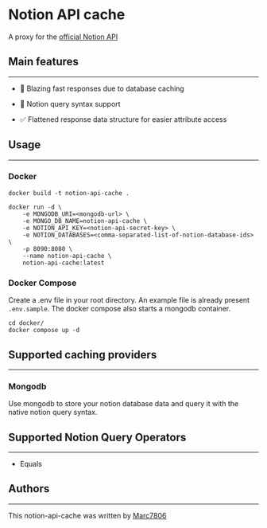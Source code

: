 # Notion API cache

A proxy for the [official Notion API](https://developers.notion.com/)

## Main features
----
* 💫 Blazing fast responses due to database caching

* 🚀 Notion query syntax support

* ✅ Flattened response data structure for easier attribute access

## Usage
----
### Docker
```
docker build -t notion-api-cache .

docker run -d \
    -e MONGODB_URI=<mongodb-url> \
    -e MONGO_DB_NAME=notion-api-cache \
    -e NOTION_API_KEY=<notion-api-secret-key> \
    -e NOTION_DATABASES=<comma-separated-list-of-notion-database-ids> \
    -p 8090:8080 \
    --name notion-api-cache \
    notion-api-cache:latest
```

### Docker Compose
Create a .env file in your root directory. An example file is already present ``.env.sample``.
The docker compose also starts a mongodb container.

```
cd docker/
docker compose up -d
```

## Supported caching providers
----
### Mongodb
Use mongodb to store your notion database data and query it with the native notion query syntax.

## Supported Notion Query Operators
----
* Equals

## Authors
----
This notion-api-cache was written by [Marc7806](https://github.com/marc7806/)